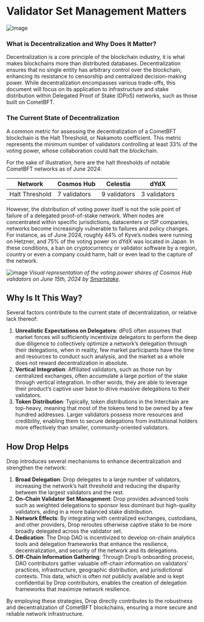 # Validator Set Management Matters
![image](https://github.com/hadronlabs-org/drop-docs/assets/103267218/6958a262-06f3-42f0-b156-48e9f5ac730f)

### What is Decentralization and Why Does It Matter?

Decentralization is a core principle of the blockchain industry, it is what makes blockchains more than distributed databases. Decentralization ensures that no single entity has arbitrary control over the blockchain, enhancing its resistance to censorship and centralized decision-making power. While decentralization encompasses various trade-offs, this document will focus on its application to infrastructure and stake distribution within Delegated Proof of Stake (DPoS) networks, such as those built on CometBFT.

### The Current State of Decentralization

A common metric for assessing the decentralization of a CometBFT blockchain is the Halt Threshold, or Nakamoto coefficient. This metric represents the minimum number of validators controlling at least 33% of the voting power, whose collaboration could halt the blockchain. 

For the sake of illustration, here are the halt thresholds of notable CometBFT networks as of June 2024: 

| Network | Cosmos Hub | Celestia | dYdX  |
| --- | --- | --- | --- |
| Halt Threshold | 7 validators | 9 validators | 3 validators |

However, the distribution of voting power itself is not the sole point of failure of a delegated proof-of-stake network. When nodes are concentrated within specific jurisdictions, datacenters or ISP companies, networks become increasingly vulnerable to failures and policy changes. For instance, as of June 2024, roughly 44% of Kyve’s nodes were running on Hetzner, and 75% of the voting power on dYdX was located in Japan. In these conditions, a ban on cryptocurrency or validator software by a region, country or even a company could harm, halt or even lead to the capture of the network. 

![image](https://github.com/hadronlabs-org/drop-docs/assets/103267218/e43d8bdb-035d-43d9-99b3-1b0636ee8e35)
*Visual representation of the voting power shares of Cosmos Hub validators on June 15th, 2024 by [Smartstake](https://analytics.smartstake.io/cosmos/stats).*

## Why Is It This Way?

Several factors contribute to the current state of decentralization, or relative lack thereof:

1. **Unrealistic Expectations on Delegators**: dPoS often assumes that market forces will sufficiently incentivize delegators to perform the deep due diligence to collectively optimize a network’s delegation through their delegations, when in reality, few market participants have the time and resources to conduct such analysis, and the market as a whole does not reward decentralization in absolute. 
2. **Vertical Integration**: Affiliated validators, such as those run by centralized exchanges, often accumulate a large portion of the stake through vertical integration. In other words, they are able to leverage their product’s captive user base to drive massive delegations to their validators. 
3. **Token Distribution**: Typically, token distributions in the Interchain are top-heavy, meaning that most of the tokens tend to be owned by a few hundred addresses. Larger validators possess more resources and credibility, enabling them to secure delegations from institutional holders more effectively than smaller, community-oriented validators.

## How Drop Helps

Drop introduces several mechanisms to enhance decentralization and strengthen the network:

1. **Broad Delegation**: Drop delegates to a large number of validators, increasing the network’s halt threshold and reducing the disparity between the largest validators and the rest.
2. **On-Chain Validator Set Management**: Drop provides advanced tools such as weighted delegations to sponsor less dominant but high-quality validators, aiding in a more balanced stake distribution.
3. **Network Effects**: By integrating with centralized exchanges, custodians, and other providers, Drop reroutes otherwise captive stake to be more broadly delegated across the validator set.
4. **Dedication**: The Drop DAO is incentivized to develop on-chain analytics tools and delegation frameworks that enhance the resilience, decentralization, and security of the network and its delegations.
5. **Off-Chain Information Gathering**: Through Drop’s onboarding process, DAO contributors gather valuable off-chain information on validators’ practices, infrastructure, geographic distribution, and jurisdictional contexts. This data, which is often not publicly available and is kept confidential by Drop contributors, enables the creation of delegation frameworks that maximize network resilience.

By employing these strategies, Drop directly contributes to the robustness and decentralization of CometBFT blockchains, ensuring a more secure and reliable network infrastructure.
